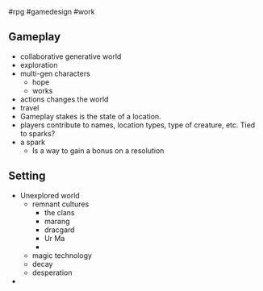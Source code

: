 #rpg #gamedesign #work 

Gameplay
--

- collaborative generative world
- exploration
- multi-gen characters
	- hope
	- works
- actions changes the world
- travel
- Gameplay stakes is the state of a location.
- players contribute to names, location types, type of creature, etc. Tied to sparks?
- a spark
	- Is a way to gain a bonus on a resolution


Setting
--
- Unexplored world
	- remnant cultures
		- the clans
		- marang
		- dracgard
		- Ur Ma
		- 
	- magic technology
	- decay
	- desperation
- 